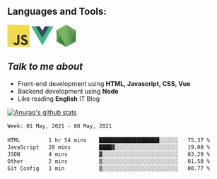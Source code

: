 ## **Languages and Tools:**      
<code><img height="50" src="https://raw.githubusercontent.com/github/explore/80688e429a7d4ef2fca1e82350fe8e3517d3494d/topics/javascript/javascript.png"></code>
<code><img height="50"  src="https://raw.githubusercontent.com/github/explore/80688e429a7d4ef2fca1e82350fe8e3517d3494d/topics/vue/vue.png"></code>
<code><img height="50"  src="https://raw.githubusercontent.com/github/explore/80688e429a7d4ef2fca1e82350fe8e3517d3494d/topics/nodejs/nodejs.png"></code>

## *Talk to me about*
- Front-end development using **HTML, Javascript, CSS, Vue**
- Backend development using **Node**
- Like reading **English** IT Blog    

[![Anurag's github stats](https://github-readme-stats.vercel.app/api?username=qdi5)](https://github.com/anuraghazra/github-readme-stats)    

<!--START_SECTION:waka-->
```text
Week: 01 May, 2021 - 08 May, 2021

HTML         1 hr 54 mins    ███████████████████░░░░░░   75.37 % 
JavaScript   28 mins         ████▓░░░░░░░░░░░░░░░░░░░░   19.08 % 
JSON         4 mins          ▓░░░░░░░░░░░░░░░░░░░░░░░░   03.29 % 
Other        2 mins          ▒░░░░░░░░░░░░░░░░░░░░░░░░   01.50 % 
Git Config   1 min           ▒░░░░░░░░░░░░░░░░░░░░░░░░   00.77 % 
```
<!--END_SECTION:waka-->
